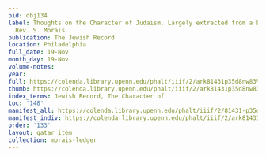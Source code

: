 ```yaml
---
pid: obj134
label: Thoughts on the Character of Judaism. Largely extracted from a Lecture. By
  Rev. S. Morais.
publication: The Jewish Record
location: Philadelphia
full_date: 19-Nov
month_day: 19-Nov
volume-notes:
year:
full: https://colenda.library.upenn.edu/phalt/iiif/2/ark81431p35d8nw83%2FSHA256E-s8746337--2317faf20e1bf686abb513b18cad25bfef1959385dea370b23268f95764d4a5b.jpeg/full/3500,/0/default.jpg
thumb: https://colenda.library.upenn.edu/phalt/iiif/2/ark81431p35d8nw83%2FSHA256E-s8746337--2317faf20e1bf686abb513b18cad25bfef1959385dea370b23268f95764d4a5b.jpeg/full/!200,200/0/default.jpg
index_terms: Jewish Record, The|Character of
toc: '148'
manifest_all: https://colenda.library.upenn.edu/phalt/iiif/2/81431-p35d8nw83/manifest
manifest_indiv: https://colenda.library.upenn.edu/phalt/iiif/2/ark81431p35d8nw83%2FSHA256E-s8746337--2317faf20e1bf686abb513b18cad25bfef1959385dea370b23268f95764d4a5b.jpeg
order: '133'
layout: qatar_item
collection: morais-ledger
---
```

